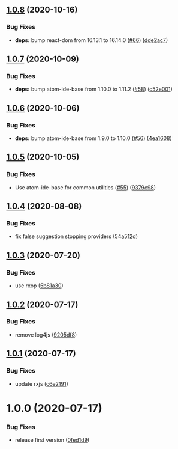 ## [1.0.8](https://github.com/atom-ide-community/atom-ide-hyperclick/compare/v1.0.7...v1.0.8) (2020-10-16)


### Bug Fixes

* **deps:** bump react-dom from 16.13.1 to 16.14.0 ([#66](https://github.com/atom-ide-community/atom-ide-hyperclick/issues/66)) ([dde2ac7](https://github.com/atom-ide-community/atom-ide-hyperclick/commit/dde2ac7b0456339c3b7d15203edd0cdce85c90d1))

## [1.0.7](https://github.com/atom-ide-community/atom-ide-hyperclick/compare/v1.0.6...v1.0.7) (2020-10-09)


### Bug Fixes

* **deps:** bump atom-ide-base from 1.10.0 to 1.11.2 ([#58](https://github.com/atom-ide-community/atom-ide-hyperclick/issues/58)) ([c52e001](https://github.com/atom-ide-community/atom-ide-hyperclick/commit/c52e00194e6c3d09332b936145f67e58e7f45af6))

## [1.0.6](https://github.com/atom-ide-community/atom-ide-hyperclick/compare/v1.0.5...v1.0.6) (2020-10-06)


### Bug Fixes

* **deps:** bump atom-ide-base from 1.9.0 to 1.10.0 ([#56](https://github.com/atom-ide-community/atom-ide-hyperclick/issues/56)) ([4ea1608](https://github.com/atom-ide-community/atom-ide-hyperclick/commit/4ea16089defc6a0c2bc15c7f4d2a58ad9df5fa6b))

## [1.0.5](https://github.com/atom-ide-community/atom-ide-hyperclick/compare/v1.0.4...v1.0.5) (2020-10-05)


### Bug Fixes

* Use atom-ide-base for common utilities ([#55](https://github.com/atom-ide-community/atom-ide-hyperclick/issues/55)) ([9379c98](https://github.com/atom-ide-community/atom-ide-hyperclick/commit/9379c98b8d1565efd09e6a00a8869e6817b331b7))

## [1.0.4](https://github.com/atom-ide-community/atom-ide-hyperclick/compare/v1.0.3...v1.0.4) (2020-08-08)


### Bug Fixes

* fix false suggestion stopping providers ([54a512d](https://github.com/atom-ide-community/atom-ide-hyperclick/commit/54a512d8ab1209270af5c1b31a717ea4292cd6b7))

## [1.0.3](https://github.com/atom-ide-community/atom-ide-hyperclick/compare/v1.0.2...v1.0.3) (2020-07-20)


### Bug Fixes

* use rxop ([5b81a30](https://github.com/atom-ide-community/atom-ide-hyperclick/commit/5b81a305d3e4f68bab786b8a095fbcbad33707cd))

## [1.0.2](https://github.com/atom-ide-community/atom-ide-hyperclick/compare/v1.0.1...v1.0.2) (2020-07-17)


### Bug Fixes

* remove log4js ([9205df8](https://github.com/atom-ide-community/atom-ide-hyperclick/commit/9205df873099d15eae74a0e779bc8cb75cbe68c0))

## [1.0.1](https://github.com/atom-ide-community/atom-ide-hyperclick/compare/v1.0.0...v1.0.1) (2020-07-17)


### Bug Fixes

* update rxjs ([c6e2191](https://github.com/atom-ide-community/atom-ide-hyperclick/commit/c6e2191a9785c4ef67e9023d58bccd6d2fb1aa11))

# 1.0.0 (2020-07-17)


### Bug Fixes

* release first version ([0fed1d9](https://github.com/atom-ide-community/atom-ide-hyperclick/commit/0fed1d9fdbe47842c37181fdcaad0d6d518d5d15))
